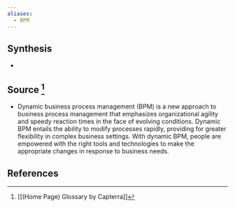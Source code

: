 ```yaml
---
aliases:
  - BPM
---
```

## Synthesis
- 
## Source [^1]
- Dynamic business process management (BPM) is a new approach to business process management that emphasizes organizational agility and speedy reaction times in the face of evolving conditions. Dynamic BPM entails the ability to modify processes rapidly, providing for greater flexibility in complex business settings. With dynamic BPM, people are empowered with the right tools and technologies to make the appropriate changes in response to business needs.
## References

[^1]: [[(Home Page) Glossary by Capterra]]